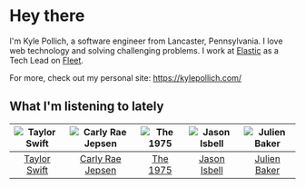 # Hey there


I'm Kyle Pollich, a software engineer from Lancaster, Pennsylvania. I love web technology and solving challenging problems.
I work at [Elastic](https://www.elastic.co/) as a Tech Lead on [Fleet](https://www.elastic.co/guide/en/fleet/current/fleet-overview.html).

For more, check out my personal site: https://kylepollich.com/

## What I'm listening to lately

<!-- begin artists -->
  |![Taylor Swift](https://i.scdn.co/image/ab6761610000f178f173136b94ae2f75f49f8b2b)|![Carly Rae Jepsen](https://i.scdn.co/image/ab6761610000f1788272bf414106646e0e4a89f3)|![The 1975](https://i.scdn.co/image/ab6761610000f17889348336354096fd4e36ca73)|![Jason Isbell](https://i.scdn.co/image/ab6761610000f1784d03c4e0dacde5c1702c7c2f)|![Julien Baker](https://i.scdn.co/image/ab6761610000f17809239cf62ab2187c023fcee4)|
  |:---:|:---:|:---:|:---:|:---:|
  |[Taylor Swift](https://open.spotify.com/artist/06HL4z0CvFAxyc27GXpf02)|[Carly Rae Jepsen](https://open.spotify.com/artist/6sFIWsNpZYqfjUpaCgueju)|[The 1975](https://open.spotify.com/artist/3mIj9lX2MWuHmhNCA7LSCW)|[Jason Isbell](https://open.spotify.com/artist/3Q8wgwyVVv0z4UEh1HB0KY)|[Julien Baker](https://open.spotify.com/artist/12zbUHbPHL5DGuJtiUfsip)|
<!-- end artists -->
